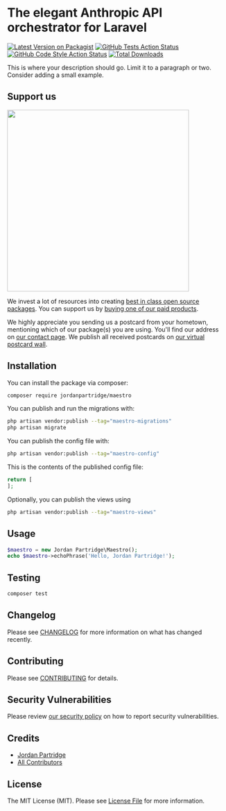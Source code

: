 # The elegant Anthropic API orchestrator for Laravel

[![Latest Version on Packagist](https://img.shields.io/packagist/v/jordanpartridge/maestro.svg?style=flat-square)](https://packagist.org/packages/jordanpartridge/maestro)
[![GitHub Tests Action Status](https://img.shields.io/github/actions/workflow/status/jordanpartridge/maestro/run-tests.yml?branch=main&label=tests&style=flat-square)](https://github.com/jordanpartridge/maestro/actions?query=workflow%3Arun-tests+branch%3Amain)
[![GitHub Code Style Action Status](https://img.shields.io/github/actions/workflow/status/jordanpartridge/maestro/fix-php-code-style-issues.yml?branch=main&label=code%20style&style=flat-square)](https://github.com/jordanpartridge/maestro/actions?query=workflow%3A"Fix+PHP+code+style+issues"+branch%3Amain)
[![Total Downloads](https://img.shields.io/packagist/dt/jordanpartridge/maestro.svg?style=flat-square)](https://packagist.org/packages/jordanpartridge/maestro)

This is where your description should go. Limit it to a paragraph or two. Consider adding a small example.

## Support us

[<img src="https://github-ads.s3.eu-central-1.amazonaws.com/maestro.jpg?t=1" width="419px" />](https://spatie.be/github-ad-click/maestro)

We invest a lot of resources into creating [best in class open source packages](https://spatie.be/open-source). You can support us by [buying one of our paid products](https://spatie.be/open-source/support-us).

We highly appreciate you sending us a postcard from your hometown, mentioning which of our package(s) you are using. You'll find our address on [our contact page](https://spatie.be/about-us). We publish all received postcards on [our virtual postcard wall](https://spatie.be/open-source/postcards).

## Installation

You can install the package via composer:

```bash
composer require jordanpartridge/maestro
```

You can publish and run the migrations with:

```bash
php artisan vendor:publish --tag="maestro-migrations"
php artisan migrate
```

You can publish the config file with:

```bash
php artisan vendor:publish --tag="maestro-config"
```

This is the contents of the published config file:

```php
return [
];
```

Optionally, you can publish the views using

```bash
php artisan vendor:publish --tag="maestro-views"
```

## Usage

```php
$maestro = new Jordan Partridge\Maestro();
echo $maestro->echoPhrase('Hello, Jordan Partridge!');
```

## Testing

```bash
composer test
```

## Changelog

Please see [CHANGELOG](CHANGELOG.md) for more information on what has changed recently.

## Contributing

Please see [CONTRIBUTING](CONTRIBUTING.md) for details.

## Security Vulnerabilities

Please review [our security policy](../../security/policy) on how to report security vulnerabilities.

## Credits

- [Jordan Partridge](https://github.com/jordanpartridge)
- [All Contributors](../../contributors)

## License

The MIT License (MIT). Please see [License File](LICENSE.md) for more information.
